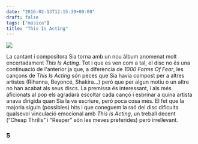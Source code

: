 ```yaml
---
date: "2016-02-13T12:15:39+00:00"
draft: false
tags: ["música"]
title: "This Is Acting"
---
```

<!-- more -->

<img class="pImageFull" src="https://41.media.tumblr.com/f0ebb1d0fbaa64bdfc2c577521ae3cfb/tumblr_o2his9GGm81u00ofno2_1280.png">

La cantant i compositora Sia torna amb un nou àlbum anomenat molt encertadament *This Is Acting*. Tot i que es ven com a tal, el disc no és una continuació de l'anterior ja que, a diferència de *1000 Forms Of Fear*, les cançons de *This Is Acting* són peces que Sia havia compost per a altres artistes (Rihanna, Beyoncé, Shakira...) però que per algun motiu o un altre no han acabat als seus discs. La premissa és interessant, i als més aficionats al pop els agradarà escoltar cada cançó i esbrinar a quina artista anava dirigida quan Sia la va escriure, però poca cosa més. El fet que la majoria siguin (possibles) hits i que coneguem la raó del disc dificulta qualsevol vinculació emocional amb *This Is Acting*, un treball decent (“Cheap Thrills” i “Reaper” són les meves preferides) però irrellevant.

### 5
